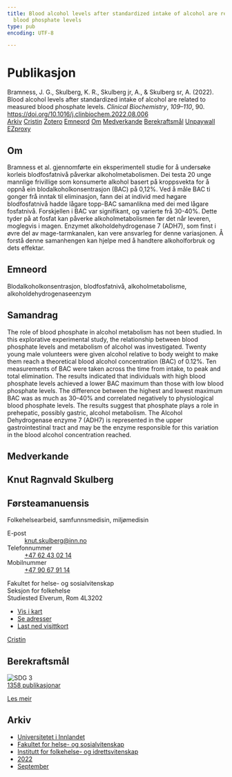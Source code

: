 ```yaml
---
title: Blood alcohol levels after standardized intake of alcohol are related to measured
  blood phosphate levels
type: pub
encoding: UTF-8

---
```

<h1>Publikasjon</h1>
<article id="csl-bib-container-7JFEXVIS" class="csl-bib-container">
  <div class="csl-bib-body"> <div class="csl-entry">Bramness, J. G., Skulberg, K. R., Skulberg jr, A., &#38; Skulberg sr, A. (2022). Blood alcohol levels after standardized intake of alcohol are related to measured blood phosphate levels. <i>Clinical Biochemistry</i>, <i>109–110</i>, 90. <a href="https://doi.org/10.1016/j.clinbiochem.2022.08.006">https://doi.org/10.1016/j.clinbiochem.2022.08.006</a></div> </div>
  <div class="csl-bib-buttons">
    <a href="#taxonomy-article-7JFEXVIS" alt="archive" class="csl-bib-button">Arkiv</a>
    <a href="https://app.cristin.no/results/show.jsf?id=2048140" alt="Cristin" class="csl-bib-button">Cristin</a>
    <a href="http://zotero.org/groups/5881554/items/7JFEXVIS" alt="Zotero" class="csl-bib-button">Zotero</a>
    <a href="#keywords-article-7JFEXVIS" alt="keywords" class="csl-bib-button">Emneord</a>
    <a href="#about-article-7JFEXVIS" alt="about_pub" class="csl-bib-button">Om</a>
    <a href="#contributors-article-7JFEXVIS" alt="contributors" class="csl-bib-button">Medverkande</a>
    <a href="#sdg-article-7JFEXVIS" alt="sdg" class="csl-bib-button">Berekraftsmål</a>
    <a href="https://fhi.brage.unit.no/fhi-xmlui/bitstream/11250/3018687/2/Bramness%2bet%2bal%252C%2b2022.pdf" alt="Unpaywall" class="csl-bib-button">Unpaywall</a>
    <a href="https://fhi.brage.unit.no/fhi-xmlui/bitstream/11250/3018687/2/Bramness%2bet%2bal%252C%2b2022.pdf" alt="EZproxy" class="csl-bib-button">EZproxy</a>
  </div>
  <div id="csl-bib-meta-container-7JFEXVIS"></div>
</article>
<div id="csl-bib-meta-7JFEXVIS" class="csl-bib-meta">
  <article id="about-article-7JFEXVIS" class="about_pub-article">
    <h1>Om</h1>
    Bramness et al. gjennomførte ein eksperimentell studie for å undersøke korleis blodfosfatnivå påverkar alkoholmetabolismen. Dei testa 20 unge mannlige frivillige som konsumerte alkohol basert på kroppsvekta for å oppnå ein blodalkoholkonsentrasjon (BAC) på 0,12%. Ved å måle BAC ti gonger frå inntak til eliminasjon, fann dei at individ med høgare blodfosfatnivå hadde lågare topp-BAC samanlikna med dei med lågare fosfatnivå. Forskjellen i BAC var signifikant, og varierte frå 30-40%. Dette tyder på at fosfat kan påverke alkoholmetabolismen før det når leveren, moglegvis i magen. Enzymet alkoholdehydrogenase 7 (ADH7), som finst i øvre del av mage-tarmkanalen, kan vere ansvarleg for denne variasjonen. Å forstå denne samanhengen kan hjelpe med å handtere alkoholforbruk og dets effektar.
  </article>
  <article id="keywords-article-7JFEXVIS" class="keywords-article">
    <h1>Emneord</h1>
    Blodalkoholkonsentrasjon, blodfosfatnivå, alkoholmetabolisme, alkoholdehydrogenaseenzym
  </article>
  <article id="abstract-article-7JFEXVIS" class="abstract-article">
    <h1>Samandrag</h1>
    The role of blood phosphate in alcohol metabolism has not been studied. In this explorative experimental study, the relationship between blood phosphate levels and metabolism of alcohol was investigated. Twenty young male volunteers were given alcohol relative to body weight to make them reach a theoretical blood alcohol concentration (BAC) of 0.12%. Ten measurements of BAC were taken across the time from intake, to peak and total elimination. The results indicated that individuals with high blood phosphate levels achieved a lower BAC maximum than those with low blood phosphate levels. The difference between the highest and lowest maximum BAC was as much as 30–40% and correlated negatively to physiological blood phosphate levels. The results suggest that phosphate plays a role in prehepatic, possibly gastric, alcohol metabolism. The Alcohol Dehydrogenase enzyme 7 (ADH7) is represented in the upper gastrointestinal tract and may be the enzyme responsible for this variation in the blood alcohol concentration reached.
  </article>
  <article id="contributors-article-7JFEXVIS" class="contributors-article">
    <h1>Medverkande</h1>
    <div class="personas"> <div class="vrtx-hinn-person-card"> <div class="photo"> <i class="lar la-user-circle missing-person"></i> </div> <div class="info"> <hgroup><h1>Knut Ragnvald Skulberg</h1> <h2>Førsteamanuensis</h2> <p>Folkehelsearbeid, samfunnsmedisin, miljømedisin </p> </hgroup><dl> <dt>E-post</dt> <dd> <a href="mailto:knut.skulberg@inn.no">knut.skulberg@inn.no</a> </dd> <dt>Telefonnummer</dt> <dd><a href="tel:+4762430214"> +47 62 43 02 14 </a></dd> <dt>Mobilnummer</dt> <dd><a href="tel:+4790679114"> +47 90 67 91 14 </a></dd> </dl> <p> Fakultet for helse- og sosialvitenskap<br> Seksjon for folkehelse<br> Studiested Elverum, Rom 4L3202 </p> <ul class="vrtx-hinn-links"> <li><a href="https://www.google.com/maps?q=60.88177,11.53669">Vis i kart</a></li> <li><a href="https://www.inn.no/finn-en-ansatt/knut-skulberg.html#vrtx-hinn-addresses">Se adresser</a></li> <li><a href="https://www.inn.no/finn-en-ansatt/knut-skulberg.html?vrtx=vcf">Last ned visittkort</a></li> </ul> </div> </div> <a href="https://app.cristin.no/persons/show.jsf?id=9616" alt="Cristin URL" class="personas-cristin">Cristin</a> </div>
  </article>
  <article id="sdg-article-7JFEXVIS" class="sdg-article">
    <h1>Berekraftsmål</h1>
    <div class="sdg-container"><div id="sdg3" class="sdg">
        <img src="{{< params subfolder >}}images/sdg/sdg03_nn.png" class="image" alt="SDG 3">
        <div class="sdg-overlay">
          <a href="{{< params subfolder >}}nn/archive/?sdg=3#archive" class="sdg-publication-count"><span>1358</span> publikasjonar</a>
          <p><a href="https://fn.no/om-fn/fns-baerekraftsmaal/god-helse-og-livskvalitet?lang=nno-NO" class="sdg-read-more">Les meir</a></p>
        </div>
      </div></div>
  </article>
  <article id="taxonomy-article-7JFEXVIS" class="taxonomy-article">
    <h1>Arkiv</h1>
    <ul>
      <li><a href="{{< params subfolder >}}nn/archive/?key=3DCRN523">Universitetet i Innlandet</a></li>
      <li><a href="{{< params subfolder >}}nn/archive/?key=IDKFS3MX">Fakultet for helse- og sosialvitenskap</a></li>
      <li><a href="{{< params subfolder >}}nn/archive/?key=FJXE3Z8X">Institutt for folkehelse- og idrettsvitenskap</a></li>
      <li><a href="{{< params subfolder >}}nn/archive/?key=P2L6JC54">2022</a></li>
      <li><a href="{{< params subfolder >}}nn/archive/?key=A3F5G98N">September</a></li>
    </ul>
  </article>
</div>
